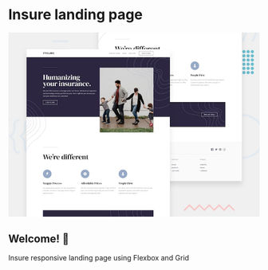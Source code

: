 # Insure landing page

![Design preview for the Insure landing page coding challenge](./design/desktop-preview.jpg)

## Welcome! 👋

Insure responsive landing page using Flexbox and Grid